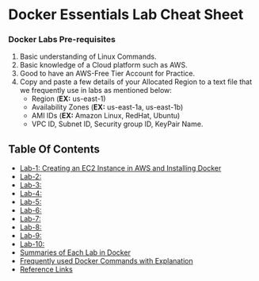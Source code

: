 # Docker Essentials Lab Cheat Sheet

### Docker Labs Pre-requisites
1. Basic understanding of Linux Commands.
2. Basic knowledge of a Cloud platform such as AWS.
3. Good to have an AWS-Free Tier Account for Practice.
4. Copy and paste a few details of your Allocated Region to a text file that we frequently use in labs as mentioned below:
     - Region (**EX:** us-east-1)
     - Availability Zones (**EX:** us-east-1a, us-east-1b)
     - AMI IDs (**EX:** Amazon Linux, RedHat, Ubuntu)
     - VPC ID, Subnet ID, Security group ID, KeyPair Name.

## Table Of Contents
* [Lab-1: Creating an EC2 Instance in AWS and Installing Docker]()
* [Lab-2: ]()
* [Lab-3: ]()
* [Lab-4: ]()
* [Lab-5: ]()
* [Lab-6: ]()
* [Lab-7: ]()
* [Lab-8: ]()
* [Lab-9: ]()
* [Lab-10:](h)
* [Summaries of Each Lab in Docker]()
* [Frequently used Docker Commands with Explanation]()
* [Reference Links](https://github.com/Mehar-Nafis/TerraformEssentials/blob/main/Reference%20Links.md)
